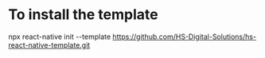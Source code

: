 # To install the template
 npx react-native init <ProjectName> --template https://github.com/HS-Digital-Solutions/hs-react-native-template.git
